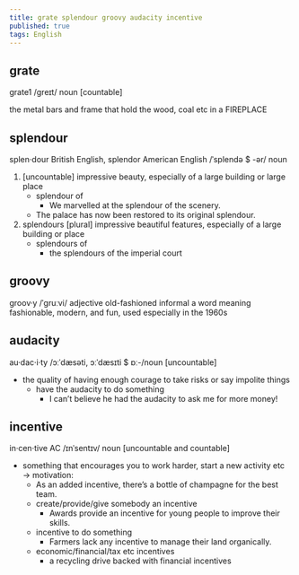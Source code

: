 ```yaml
---
title: grate splendour groovy audacity incentive
published: true
tags: English
---
```


## grate

grate1 /ɡreɪt/ noun [countable]

the metal bars and frame that hold the wood, coal etc in a FIREPLACE

## splendour

splen·dour British English, splendor American English /ˈsplendə $ -ər/ noun

1. [uncountable] impressive beauty, especially of a large building or large place
   - splendour of
     - We marvelled at the splendour of the scenery.
   - The palace has now been restored to its original splendour.
2. splendours [plural] impressive beautiful features, especially of a large building or place
   - splendours of
     - the splendours of the imperial court

## groovy

groov·y /ˈɡruːvi/ adjective old-fashioned informal
a word meaning fashionable, modern, and fun, used especially in the 1960s

## audacity

au·dac·i·ty /ɔːˈdæsəti, ɔːˈdæsɪti $ ɒː-/noun [uncountable]

- the quality of having enough courage to take risks or say impolite things
  - have the audacity to do something
    - I can’t believe he had the audacity to ask me for more money!

## incentive

in·cen·tive AC /ɪnˈsentɪv/ noun [uncountable and countable]

- something that encourages you to work harder, start a new activity etc → motivation:
  - As an added incentive, there’s a bottle of champagne for the best team.
  - create/provide/give somebody an incentive
    - Awards provide an incentive for young people to improve their skills.
  - incentive to do something
    - Farmers lack any incentive to manage their land organically.
  - economic/financial/tax etc incentives
    - a recycling drive backed with financial incentives
